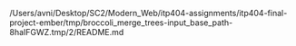 /Users/avni/Desktop/SC2/Modern_Web/itp404-assignments/itp404-final-project-ember/tmp/broccoli_merge_trees-input_base_path-8haIFGWZ.tmp/2/README.md